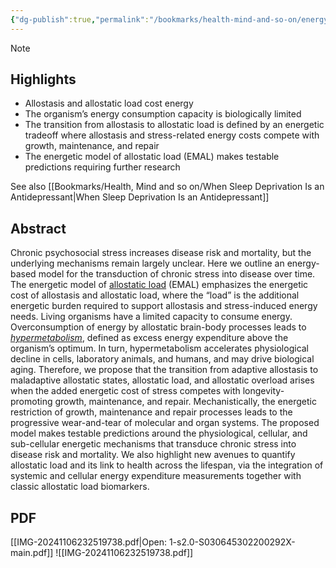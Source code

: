 ```yaml
---
{"dg-publish":true,"permalink":"/bookmarks/health-mind-and-so-on/energy-based-model-explains-how-chronic-stress-transforms-into-disease-over-time/","tags":["body","mind","psychology","scientific"]}
---
```



> [!NOTE]
>
> ## Highlights
>
> - Allostasis and allostatic load cost energy
> - The organism’s energy consumption capacity is biologically limited
> - The transition from allostasis to allostatic load is defined by an energetic tradeoff where allostasis and stress-related energy costs compete with growth, maintenance, and repair
> - The energetic model of allostatic load (EMAL) makes testable predictions requiring further research

See also [[Bookmarks/Health, Mind and so on/When Sleep Deprivation Is an Antidepressant\|When Sleep Deprivation Is an Antidepressant]]

## Abstract

Chronic psychosocial stress increases disease risk and mortality, but the underlying mechanisms remain largely unclear. Here we outline an energy-based model for the transduction of chronic stress into disease over time. The energetic model of [allostatic load](https://www.sciencedirect.com/topics/neuroscience/allostatic-load "Learn more about allostatic load from ScienceDirect's AI-generated Topic Pages") (EMAL) emphasizes the energetic cost of allostasis and allostatic load, where the “load” is the additional energetic burden required to support allostasis and stress-induced energy needs. Living organisms have a limited capacity to consume energy. Overconsumption of energy by allostatic brain-body processes leads to _[hypermetabolism](https://www.sciencedirect.com/topics/biochemistry-genetics-and-molecular-biology/hypermetabolism "Learn more about hypermetabolism from ScienceDirect's AI-generated Topic Pages")_, defined as excess energy expenditure above the organism’s optimum. In turn, hypermetabolism accelerates physiological decline in cells, laboratory animals, and humans, and may drive biological aging. Therefore, we propose that the transition from adaptive allostasis to maladaptive allostatic states, allostatic load, and allostatic overload arises when the added energetic cost of stress competes with longevity-promoting growth, maintenance, and repair. Mechanistically, the energetic restriction of growth, maintenance and repair processes leads to the progressive wear-and-tear of molecular and organ systems. The proposed model makes testable predictions around the physiological, cellular, and sub-cellular energetic mechanisms that transduce chronic stress into disease risk and mortality. We also highlight new avenues to quantify allostatic load and its link to health across the lifespan, via the integration of systemic and cellular energy expenditure measurements together with classic allostatic load biomarkers.

## PDF

[[IMG-20241106232519738.pdf|Open: 1-s2.0-S030645302200292X-main.pdf]]
![[IMG-20241106232519738.pdf]]
